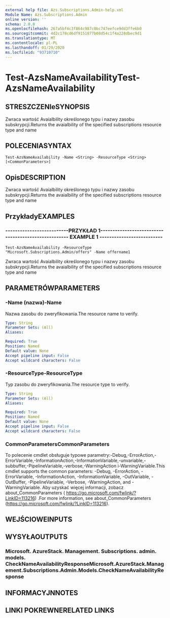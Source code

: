 ```yaml
---
external help file: Azs.Subscriptions.Admin-help.xml
Module Name: Azs.Subscriptions.Admin
online version: ''
schema: 2.0.0
ms.openlocfilehash: 267a5bf4c3f864c987c0bc747eefce9dd3ffe6b0
ms.sourcegitcommit: 4d2c178cd6df9151877b08d54c1f4a228dbec9d1
ms.translationtype: MT
ms.contentlocale: pl-PL
ms.lasthandoff: 01/29/2020
ms.locfileid: "93710710"
---
```

# <span data-ttu-id="9a954-101">Test-AzsNameAvailability</span><span class="sxs-lookup"><span data-stu-id="9a954-101">Test-AzsNameAvailability</span></span>

## <span data-ttu-id="9a954-102">STRESZCZENIe</span><span class="sxs-lookup"><span data-stu-id="9a954-102">SYNOPSIS</span></span>
<span data-ttu-id="9a954-103">Zwraca wartość Avaialbility określonego typu i nazwy zasobu subskrypcji.</span><span class="sxs-lookup"><span data-stu-id="9a954-103">Returns the avaialbility of the specified subscriptions resource type and name</span></span>

## <span data-ttu-id="9a954-104">POLECENIA</span><span class="sxs-lookup"><span data-stu-id="9a954-104">SYNTAX</span></span>

```
Test-AzsNameAvailability -Name <String> -ResourceType <String> [<CommonParameters>]
```

## <span data-ttu-id="9a954-105">Opis</span><span class="sxs-lookup"><span data-stu-id="9a954-105">DESCRIPTION</span></span>
<span data-ttu-id="9a954-106">Zwraca wartość Avaialbility określonego typu i nazwy zasobu subskrypcji.</span><span class="sxs-lookup"><span data-stu-id="9a954-106">Returns the avaialbility of the specified subscriptions resource type and name</span></span>

## <span data-ttu-id="9a954-107">Przykłady</span><span class="sxs-lookup"><span data-stu-id="9a954-107">EXAMPLES</span></span>

### <span data-ttu-id="9a954-108">--------------------------PRZYKŁAD 1--------------------------</span><span class="sxs-lookup"><span data-stu-id="9a954-108">-------------------------- EXAMPLE 1 --------------------------</span></span>
```
Test-AzsNameAvailability -ResourceType "Microsoft.Subscriptions.Admin/offers" -Name offername1
```

<span data-ttu-id="9a954-109">Zwraca wartość Avaialbility określonego typu i nazwy zasobu subskrypcji.</span><span class="sxs-lookup"><span data-stu-id="9a954-109">Returns the avaialbility of the specified subscriptions resource type and name</span></span>

## <span data-ttu-id="9a954-110">PARAMETRÓW</span><span class="sxs-lookup"><span data-stu-id="9a954-110">PARAMETERS</span></span>

### <span data-ttu-id="9a954-111">-Name (nazwa)</span><span class="sxs-lookup"><span data-stu-id="9a954-111">-Name</span></span>
<span data-ttu-id="9a954-112">Nazwa zasobu do zweryfikowania.</span><span class="sxs-lookup"><span data-stu-id="9a954-112">The resource name to verify.</span></span>

```yaml
Type: String
Parameter Sets: (All)
Aliases: 

Required: True
Position: Named
Default value: None
Accept pipeline input: False
Accept wildcard characters: False
```

### <span data-ttu-id="9a954-113">-ResourceType</span><span class="sxs-lookup"><span data-stu-id="9a954-113">-ResourceType</span></span>
<span data-ttu-id="9a954-114">Typ zasobu do zweryfikowania.</span><span class="sxs-lookup"><span data-stu-id="9a954-114">The resource type to verify.</span></span>

```yaml
Type: String
Parameter Sets: (All)
Aliases: 

Required: True
Position: Named
Default value: None
Accept pipeline input: False
Accept wildcard characters: False
```

### <span data-ttu-id="9a954-115">CommonParameters</span><span class="sxs-lookup"><span data-stu-id="9a954-115">CommonParameters</span></span>
<span data-ttu-id="9a954-116">To polecenie cmdlet obsługuje typowe parametry:-Debug,-ErrorAction,-ErrorVariable,-InformationAction,-InformationVariable,-unvariable,-subbuffer,-PipelineVariable,-verbose,-WarningAction i-WarningVariable.</span><span class="sxs-lookup"><span data-stu-id="9a954-116">This cmdlet supports the common parameters: -Debug, -ErrorAction, -ErrorVariable, -InformationAction, -InformationVariable, -OutVariable, -OutBuffer, -PipelineVariable, -Verbose, -WarningAction, and -WarningVariable.</span></span> <span data-ttu-id="9a954-117">Aby uzyskać więcej informacji, zobacz about_CommonParameters ( https://go.microsoft.com/fwlink/?LinkID=113216) .</span><span class="sxs-lookup"><span data-stu-id="9a954-117">For more information, see about_CommonParameters (https://go.microsoft.com/fwlink/?LinkID=113216).</span></span>

## <span data-ttu-id="9a954-118">WEJŚCIOWE</span><span class="sxs-lookup"><span data-stu-id="9a954-118">INPUTS</span></span>

## <span data-ttu-id="9a954-119">WYSYŁA</span><span class="sxs-lookup"><span data-stu-id="9a954-119">OUTPUTS</span></span>

### <span data-ttu-id="9a954-120">Microsoft. AzureStack. Management. Subscriptions. admin. models. CheckNameAvailabilityResponse</span><span class="sxs-lookup"><span data-stu-id="9a954-120">Microsoft.AzureStack.Management.Subscriptions.Admin.Models.CheckNameAvailabilityResponse</span></span>

## <span data-ttu-id="9a954-121">INFORMACYJN</span><span class="sxs-lookup"><span data-stu-id="9a954-121">NOTES</span></span>

## <span data-ttu-id="9a954-122">LINKI POKREWNE</span><span class="sxs-lookup"><span data-stu-id="9a954-122">RELATED LINKS</span></span>

